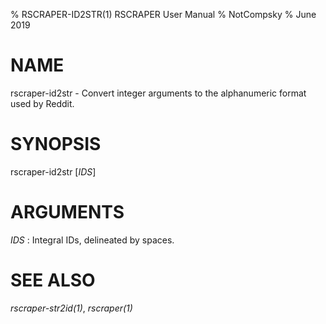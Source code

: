 % RSCRAPER-ID2STR(1) RSCRAPER User Manual
% NotCompsky
% June 2019

# NAME

rscraper-id2str - Convert integer arguments to the alphanumeric format used by Reddit.

# SYNOPSIS
rscraper-id2str [*IDS*]

# ARGUMENTS

*IDS*
:   Integral IDs, delineated by spaces.

# SEE ALSO

*rscraper-str2id(1)*, *rscraper(1)*
